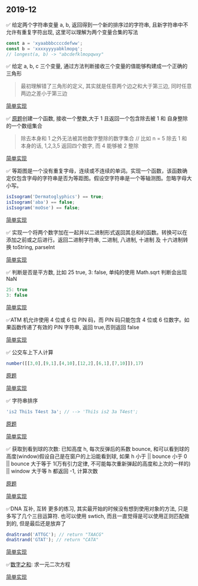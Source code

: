 ## 2019-12

✅ 给定两个字符串变量 a, b, 返回得到一个新的排序过的字符串, 且新字符串中不允许有重复字符出现, 这里可以理解为两个变量合集的写法

```js
const a = 'xyaabbbccccdefww';
const b = 'xxxxyyyyabklmopq';
// longest(a, b) -> "abcdefklmopqwxy"
```

[](2019-12/longest.ts ':include :type=code')

✅ 给定 a, b, c 三个变量, 通过方法判断接收三个变量的值能够构建成一个正确的三角形

> 最初理解错了三角形的定义, 其实就是任意两个边之和大于第三边, 同时任意两边之差小于第三边

[简单实现](2019-12/triangle.ts ':include :type=code')

✅ [原题](https://www.codewars.com/kata/find-the-divisors/train/javascript)创建一个函数, 接收一个整数,大于 1 且返回一个包含除去被 1 和 自身整除的一个数组集合

> 除去本身和 1 之外无法被其他数字整除的数字集合
> // 比如 n = 5 除去 1 和本身的话, 1,2,3,5 返回四个数字, 而 4 能够被 2 整除

[简单实现](2019-12/divisors.ts ':include :type=code')

✅ 等距图是一个没有重复字母，连续或不连续的单词。实现一个函数，该函数确定仅包含字母的字符串是否为等距图。假设空字符串是一个等轴测图。忽略字母大小写。

```js
isIsogram('Dermatoglyphics') == true;
isIsogram('aba') == false;
isIsogram('moOse') == false;
```

[简单实现](2019-12/isIsogram.ts ':include :type=code')

✅ 实现一个将两个数字加在一起并以二进制形式返回其总和的函数。转换可以在添加之前或之后进行。返回二进制字符串, 二进制, 八进制, 十进制 及 十六进制转换 toString, parseInt

[简单实现](2019-12/addBinary.ts ':include :type=code')

✅ 判断是否是平方数, 比如 25 true, 3: false, 单纯的使用 Math.sqrt 判断会出现 NaN

```js
25: true
3: false
```

[简单实现](2019-12/isSquare.ts ':include :type=code')

✅ATM 机允许使用 4 位或 6 位 PIN 码，而 PIN 码只能包含 4 位或 6 位数字。如果函数传递了有效的 PIN 字符串, 返回 true,否则返回 false

[简单实现](2019-12/Kata.ts ':include :type=code')

<!-- 统计元音字符(a e i o u) 和 / 以及空格出现次数, 目前有误 -->

✅ 公交车上下人计算

```js
number([[3,0],[9,1],[4,10],[12,2],[6,1],[7,10]]),17)
```

[原题](https://www.codewars.com/kata/5648b12ce68d9daa6b000099/train/javascript)

[简单实现](2019-12/busNumber.ts ':include :type=code')

✅ 字符串排序

```js
'is2 Thi1s T4est 3a'; // --> 'Thi1s is2 3a T4est';
```

[原题](https://www.codewars.com/kata/55c45be3b2079eccff00010f/train/javascript)

[简单实现](2019-12/stringSort.ts ':include :type=code')

✅ 获取到看到球的次数: 已知高度 h, 每次反弹后的系数 bounce, 和可以看到球的高度(window)假设自己是在窗户的上沿能看到球, 如果 h 小于 || bounce 小于 0 || bounce 大于等于 1(万有引力定律, 不可能每次重新弹起的高度和上次的一样的) || window 大于等 h 都返回 -1, 计算次数

[原题](https://www.codewars.com/kata/5544c7a5cb454edb3c000047/train/typescript)

[简单实现](2019-12/bouncingBall.ts ':include :type=code')

✅DNA 互补, 互转 更多的练习, 其实最开始的时候没有想到使用对象的方法, 只是多写了几个三目运算符. 也可以使用 swtich, 而且一直觉得是可以使用正则匹配做到的, 但是最后还是放弃了

```js
dnaStrand('ATTGC'); // return "TAACG"
dnaStrand('GTAT'); // return "CATA"
```

[简单实现](2019-12/dnaStrand.ts ':include :type=code')

✅[数字之和](https://www.codewars.com/kata/is-my-friend-cheating/train/typescript): 求一元二次方程

[简单实现](2019-12/removeNb.ts ':include :type=code')
